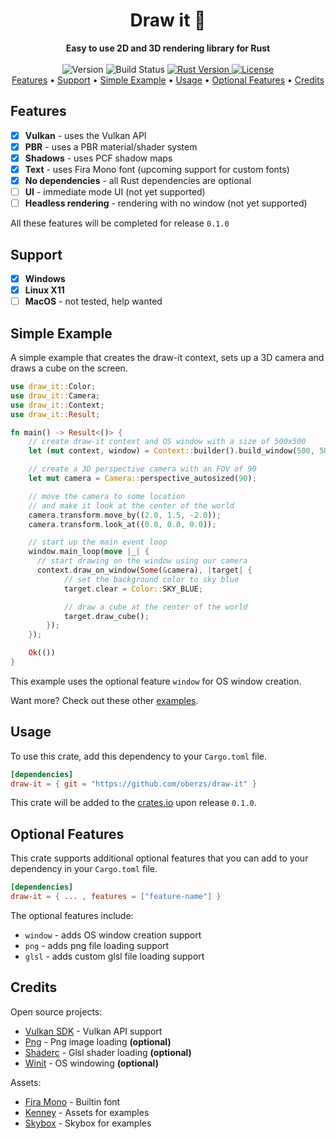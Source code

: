 <h1 align="center">Draw it 🎨</h1>

<div align="center">
  <strong>Easy to use 2D and 3D rendering library for Rust</strong>
</div>

<br />

<div align="center">
  <!-- Version -->
  <span>
    <img src="https://img.shields.io/badge/version-Work%20In%20Progress-yellow?style=flat-square" alt="Version" />
  </span>
  <!-- Build status -->
  <span>
    <img src="https://img.shields.io/github/workflow/status/oberzs/draw-it/Full%20Build?style=flat-square" alt="Build Status" />
  </span>
  <!-- Rust Version -->
  <a href="https://www.rust-lang.org/">
    <img src="https://img.shields.io/badge/rust-1.46.0-orange?style=flat-square" alt="Rust Version" />
  </a>
  <!-- License -->
  <a href="https://github.com/oberzs/draw-it/blob/develop/LICENSE">
    <img src="https://img.shields.io/github/license/oberzs/draw-it?style=flat-square" alt="License" />
  </a>
</div>

<div align="center">
  <a href="#features">Features</a> •
  <a href="#support">Support</a> •
  <a href="#simple-example">Simple Example</a> •
  <a href="#usage">Usage</a> •
  <a href="#optional-features">Optional Features</a> •
  <a href="#credits">Credits</a>
</div>

## Features

- [x] **Vulkan** - uses the Vulkan API
- [x] **PBR** - uses a PBR material/shader system
- [x] **Shadows** - uses PCF shadow maps
- [x] **Text** - uses Fira Mono font (upcoming support for custom fonts) 
- [x] **No dependencies** - all Rust dependencies are optional
- [ ] **UI** - immediate mode UI (not yet supported)
- [ ] **Headless rendering** - rendering with no window (not yet supported)

All these features will be completed for release `0.1.0`

## Support

- [x] **Windows**
- [x] **Linux X11**
- [ ] **MacOS** - not tested, help wanted

## Simple Example

A simple example that creates the draw-it context, sets up a 3D camera
and draws a cube on the screen.

```rust
use draw_it::Color;
use draw_it::Camera;
use draw_it::Context;
use draw_it::Result;

fn main() -> Result<()> {
    // create draw-it context and OS window with a size of 500x500
    let (mut context, window) = Context::builder().build_window(500, 500).build()?;

    // create a 3D perspective camera with an FOV of 90
    let mut camera = Camera::perspective_autosized(90);

    // move the camera to some location
    // and make it look at the center of the world
    camera.transform.move_by((2.0, 1.5, -2.0));
    camera.transform.look_at((0.0, 0.0, 0.0));

    // start up the main event loop
    window.main_loop(move |_| {
      // start drawing on the window using our camera
      context.draw_on_window(Some(&camera), |target| {
            // set the background color to sky blue
            target.clear = Color::SKY_BLUE;

            // draw a cube at the center of the world
            target.draw_cube();
        });
    });

    Ok(())
}
```

This example uses the optional feature `window` for OS window creation.

Want more? Check out these other [examples](https://github.com/oberzs/draw-it/tree/develop/examples).

## Usage

To use this crate, add this dependency to your `Cargo.toml` file.

```toml
[dependencies]
draw-it = { git = "https://github.com/oberzs/draw-it" }
```

This crate will be added to the [crates.io](https://crates.io) upon
release `0.1.0`.

## Optional Features

This crate supports additional optional features that you can add
to your dependency in your `Cargo.toml` file.

```toml
[dependencies]
draw-it = { ... , features = ["feature-name"] }
```

The optional features include:

- `window` - adds OS window creation support
- `png` - adds png file loading support
- `glsl` - adds custom glsl file loading support

## Credits

Open source projects:

- [Vulkan SDK](https://vulkan.lunarg.com/) - Vulkan API support
- [Png](https://github.com/image-rs/image-png) - Png image loading **(optional)**
- [Shaderc](https://github.com/google/shaderc-rs) - Glsl shader loading **(optional)**
- [Winit](https://github.com/rust-windowing/winit) - OS windowing **(optional)**

Assets:

- [Fira Mono](https://fonts.google.com/specimen/Fira+Mono?query=fira) - Builtin font
- [Kenney](https://www.kenney.nl/assets) - Assets for examples
- [Skybox](https://www.moddb.com/addons/cc0-skybox-pack-1) - Skybox for examples
